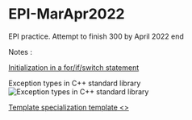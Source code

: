 # EPI-MarApr2022
EPI practice. Attempt to finish 300 by April 2022 end

Notes : 

[Initialization in a for/if/switch statement](https://mariusbancila.ro/blog/2021/03/23/initializing-statement-for-if-switch-foreach/)

Exception types in C++ standard library
![Exception types in C++ standard library](https://flylib.com/books/2/253/1/html/2/images/16fig11.jpg) 

[Template specialization template <>](https://www.youtube.com/watch?v=ZUaBQk6-x0U)
